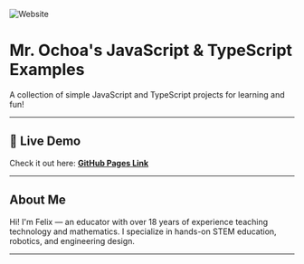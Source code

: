 ![Website](https://img.shields.io/website?url=https%3A%2F%2Ffelixthecat8a.github.io%2Fexample%2F)

# **Mr. Ochoa's JavaScript & TypeScript Examples**  
A collection of simple JavaScript and TypeScript projects for learning and fun!

---

## **🚀 Live Demo**
Check it out here: **[GitHub Pages Link](https://felixthecat8a.github.io/example/)**

---

## About Me
Hi! I'm Felix — an educator with over 18 years of experience teaching technology and mathematics.
I specialize in hands-on STEM education, robotics, and engineering design.

---
